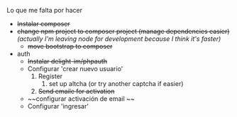 Lo que me falta por hacer

* ~~Instalar composer~~
* ~~change npm project to composer project (manage dependencies easier)~~  
    *(actually I'm leaving node for development because I think it's faster)*
    * ~~move bootstrap to composer~~
* auth
    * ~~Instalar delight-im/phpauth~~
    * Configurar 'crear nuevo usuario'
        1. Register
            1. set up altcha (or try another captcha if easier) 
        2. ~~Send emaile for activation~~
    * ~~configurar activación de email ~~
    * Configurar 'ingresar'